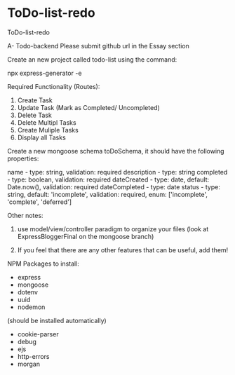 # ToDo-list-redo
ToDo-list-redo

A- Todo-backend
Please submit github url in the Essay section

Create an new project called todo-list using the command:


npx express-generator -e

Required Functionality (Routes):


1. Create Task
2. Update Task (Mark as Completed/ Uncompleted)
3. Delete Task
4. Delete Multipl Tasks
5. Create Muliple Tasks
6. Display all Tasks

Create a new mongoose schema toDoSchema, it should have the following properties:

name - type: string, validation: required
description - type: string
completed - type: boolean, validation: required
dateCreated - type: date, default: Date.now(), validation: required
dateCompleted - type: date
status - type: string, default: 'incomplete', validation: required, enum: ['incomplete', 'complete', 'deferred']


Other notes:

1. use model/view/controller paradigm to organize your files (look at ExpressBloggerFinal on the mongoose branch)

2. If you feel that there are any other features that can be useful, add them!

NPM Packages to install:

- express
- mongoose
- dotenv
- uuid
- nodemon

(should be installed automatically)
- cookie-parser
- debug
- ejs
- http-errors
- morgan



